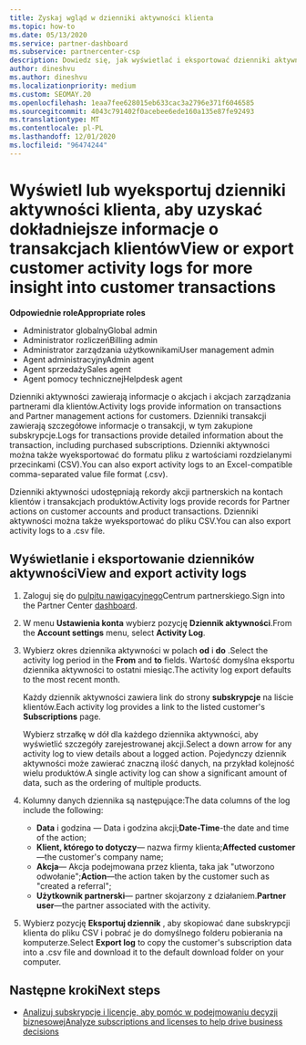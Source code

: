 ```yaml
---
title: Zyskaj wgląd w dzienniki aktywności klienta
ms.topic: how-to
ms.date: 05/13/2020
ms.service: partner-dashboard
ms.subservice: partnercenter-csp
description: Dowiedz się, jak wyświetlać i eksportować dzienniki aktywności w celu uzyskania szczegółowych informacji na temat transakcji konta klienta i innych działań związanych z zarządzaniem partnerami związanymi z klientami.
author: dineshvu
ms.author: dineshvu
ms.localizationpriority: medium
ms.custom: SEOMAY.20
ms.openlocfilehash: 1eaa7fee628015eb633cac3a2796e371f6046585
ms.sourcegitcommit: 4043c791402f0acebee6ede160a135e87fe92493
ms.translationtype: MT
ms.contentlocale: pl-PL
ms.lasthandoff: 12/01/2020
ms.locfileid: "96474244"
---
```

# <a name="view-or-export-customer-activity-logs-for-more-insight-into-customer-transactions"></a><span data-ttu-id="d271e-103">Wyświetl lub wyeksportuj dzienniki aktywności klienta, aby uzyskać dokładniejsze informacje o transakcjach klientów</span><span class="sxs-lookup"><span data-stu-id="d271e-103">View or export customer activity logs for more insight into customer transactions</span></span>

<span data-ttu-id="d271e-104">**Odpowiednie role**</span><span class="sxs-lookup"><span data-stu-id="d271e-104">**Appropriate roles**</span></span>

- <span data-ttu-id="d271e-105">Administrator globalny</span><span class="sxs-lookup"><span data-stu-id="d271e-105">Global admin</span></span>
- <span data-ttu-id="d271e-106">Administrator rozliczeń</span><span class="sxs-lookup"><span data-stu-id="d271e-106">Billing admin</span></span>
- <span data-ttu-id="d271e-107">Administrator zarządzania użytkownikami</span><span class="sxs-lookup"><span data-stu-id="d271e-107">User management admin</span></span>
- <span data-ttu-id="d271e-108">Agent administracyjny</span><span class="sxs-lookup"><span data-stu-id="d271e-108">Admin agent</span></span>
- <span data-ttu-id="d271e-109">Agent sprzedaży</span><span class="sxs-lookup"><span data-stu-id="d271e-109">Sales agent</span></span>
- <span data-ttu-id="d271e-110">Agent pomocy technicznej</span><span class="sxs-lookup"><span data-stu-id="d271e-110">Helpdesk agent</span></span>

<span data-ttu-id="d271e-111">Dzienniki aktywności zawierają informacje o akcjach i akcjach zarządzania partnerami dla klientów.</span><span class="sxs-lookup"><span data-stu-id="d271e-111">Activity logs provide information on transactions and Partner management actions for customers.</span></span> <span data-ttu-id="d271e-112">Dzienniki transakcji zawierają szczegółowe informacje o transakcji, w tym zakupione subskrypcje.</span><span class="sxs-lookup"><span data-stu-id="d271e-112">Logs for transactions provide detailed information about the transaction, including purchased subscriptions.</span></span> <span data-ttu-id="d271e-113">Dzienniki aktywności można także wyeksportować do formatu pliku z wartościami rozdzielanymi przecinkami (CSV).</span><span class="sxs-lookup"><span data-stu-id="d271e-113">You can also export activity logs to an Excel-compatible comma-separated value file format (.csv).</span></span>

<span data-ttu-id="d271e-114">Dzienniki aktywności udostępniają rekordy akcji partnerskich na kontach klientów i transakcjach produktów.</span><span class="sxs-lookup"><span data-stu-id="d271e-114">Activity logs provide records for Partner actions on customer accounts and product transactions.</span></span> <span data-ttu-id="d271e-115">Dzienniki aktywności można także wyeksportować do pliku CSV.</span><span class="sxs-lookup"><span data-stu-id="d271e-115">You can also export activity logs to a .csv file.</span></span>

## <a name="view-and-export-activity-logs"></a><span data-ttu-id="d271e-116">Wyświetlanie i eksportowanie dzienników aktywności</span><span class="sxs-lookup"><span data-stu-id="d271e-116">View and export activity logs</span></span>

1. <span data-ttu-id="d271e-117">Zaloguj się do [pulpitu nawigacyjnego](https://partner.microsoft.com/dashboard)Centrum partnerskiego.</span><span class="sxs-lookup"><span data-stu-id="d271e-117">Sign into the Partner Center [dashboard](https://partner.microsoft.com/dashboard).</span></span>

2. <span data-ttu-id="d271e-118">W menu **Ustawienia konta** wybierz pozycję **Dziennik aktywności**.</span><span class="sxs-lookup"><span data-stu-id="d271e-118">From the **Account settings** menu, select **Activity Log**.</span></span>

3. <span data-ttu-id="d271e-119">Wybierz okres dziennika aktywności w polach **od** i **do** .</span><span class="sxs-lookup"><span data-stu-id="d271e-119">Select the activity log period in the **From** and **to** fields.</span></span> <span data-ttu-id="d271e-120">Wartość domyślna eksportu dziennika aktywności to ostatni miesiąc.</span><span class="sxs-lookup"><span data-stu-id="d271e-120">The activity log export defaults to the most recent month.</span></span>

   <span data-ttu-id="d271e-121">Każdy dziennik aktywności zawiera link do strony **subskrypcje** na liście klientów.</span><span class="sxs-lookup"><span data-stu-id="d271e-121">Each activity log provides a link to the listed customer's **Subscriptions** page.</span></span>

   <span data-ttu-id="d271e-122">Wybierz strzałkę w dół dla każdego dziennika aktywności, aby wyświetlić szczegóły zarejestrowanej akcji.</span><span class="sxs-lookup"><span data-stu-id="d271e-122">Select a down arrow for any activity log to view details about a logged action.</span></span> <span data-ttu-id="d271e-123">Pojedynczy dziennik aktywności może zawierać znaczną ilość danych, na przykład kolejność wielu produktów.</span><span class="sxs-lookup"><span data-stu-id="d271e-123">A single activity log can show a significant amount of data, such as the ordering of multiple products.</span></span>

4. <span data-ttu-id="d271e-124">Kolumny danych dziennika są następujące:</span><span class="sxs-lookup"><span data-stu-id="d271e-124">The data columns of the log include the following:</span></span>
   - <span data-ttu-id="d271e-125">**Data** i godzina — Data i godzina akcji;</span><span class="sxs-lookup"><span data-stu-id="d271e-125">**Date-Time**-the date and time of the action;</span></span>
   - <span data-ttu-id="d271e-126">**Klient, którego to dotyczy**— nazwa firmy klienta;</span><span class="sxs-lookup"><span data-stu-id="d271e-126">**Affected customer**—the customer's company name;</span></span>
   - <span data-ttu-id="d271e-127">**Akcja**— Akcja podejmowana przez klienta, taka jak "utworzono odwołanie";</span><span class="sxs-lookup"><span data-stu-id="d271e-127">**Action**—the action taken by the customer such as "created a referral";</span></span>
   - <span data-ttu-id="d271e-128">**Użytkownik partnerski**— partner skojarzony z działaniem.</span><span class="sxs-lookup"><span data-stu-id="d271e-128">**Partner user**—the partner associated with the activity.</span></span>

5. <span data-ttu-id="d271e-129">Wybierz pozycję **Eksportuj dziennik** , aby skopiować dane subskrypcji klienta do pliku CSV i pobrać je do domyślnego folderu pobierania na komputerze.</span><span class="sxs-lookup"><span data-stu-id="d271e-129">Select **Export log** to copy the customer's subscription data into a .csv file and download it to the default download folder on your computer.</span></span>

## <a name="next-steps"></a><span data-ttu-id="d271e-130">Następne kroki</span><span class="sxs-lookup"><span data-stu-id="d271e-130">Next steps</span></span>

- [<span data-ttu-id="d271e-131">Analizuj subskrypcje i licencje, aby pomóc w podejmowaniu decyzji biznesowej</span><span class="sxs-lookup"><span data-stu-id="d271e-131">Analyze subscriptions and licenses to help drive business decisions</span></span>](analyze-subscriptions-licenses.md)
